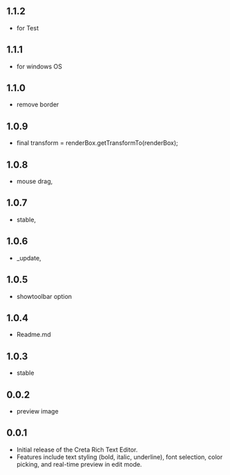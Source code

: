 ## 1.1.2
* for Test
## 1.1.1
* for windows OS
## 1.1.0
* remove border
## 1.0.9
* final transform = renderBox.getTransformTo(renderBox);
## 1.0.8
* mouse drag, 
## 1.0.7
* stable, 
## 1.0.6
* _update, 
## 1.0.5
* showtoolbar option
## 1.0.4
* Readme.md
## 1.0.3
* stable
## 0.0.2
* preview image
## 0.0.1
* Initial release of the Creta Rich Text Editor.
* Features include text styling (bold, italic, underline), font selection, color picking, and real-time preview in edit mode. 